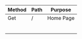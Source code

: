 |   Method  | Path  | Purpose|
|-----------|-------|--------| 
| Get       |   /   |Home Page|
|           |       |        |
|           |       |        |
|           |       |        |
|           |       |        |
|           |       |        |
|           |       |        |
